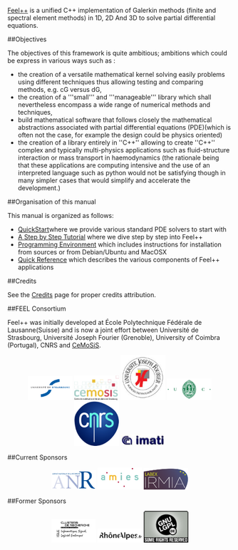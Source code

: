 [Feel++](www.feelpp.org) is a unified C++ implementation of Galerkin methods (finite and
spectral element methods) in 1D, 2D And 3D to solve partial
differential equations.   

##Objectives

The objectives of this framework is quite ambitious; ambitions which
could be express in various ways such as :   
- the creation of a versatile mathematical kernel solving easily
  problems using different techniques thus allowing testing and
  comparing methods, e.g. cG versus dG,   
- the creation of a '''small''' and '''manageable''' library which
  shall nevertheless encompass a wide range of numerical methods and
  techniques,   
- build mathematical software that follows closely the mathematical
 abstractions associated with partial differential equations
 (PDE)(which is often not the case, for example the design
 could be physics oriented)  
- the creation of a library entirely in ''C++'' allowing to create
 ''C++'' complex and typically multi-physics applications such as
 fluid-structure interaction or mass transport in
 haemodynamics (the rationale being that these applications
 are computing intensive and the use of an interpreted language such
 as python would not be satisfying though in many simpler cases that
 would simplify and accelerate the development.)   
 
##Organisation of this manual

This manual is organized as follows:   
- [QuickStart](http://www.feelpp.org/docs/master/GettingStarted.html)where we provide various standard PDE solvers to start
  with   
-  [A Step by Step Tutorial](http://www.feelpp.org/docs/master/Tutorial.html) where we dive step by step into Feel++   
-  [Programming Environment](http://www.feelpp.org/docs/master/ProgEnv.html) which includes instructions for installation from sources or
  from Debian/Ubuntu and MacOSX   
-  [Quick Reference](http://www.feelpp.org/docs/master/QuickRef.html) which describes the various components of Feel++ applications   

##Credits

See the [Credits](http://www.feelpp.org/docs/master/Credits.html) page for proper credits attribution.   

##FEEL Consortium

Feel++ was initially developed at École Polytechnique Fédérale de
Lausanne(Suisse) and is now a joint effort between Université de
Strasbourg, Université Joseph Fourier (Grenoble), University of
Coimbra (Portugal), CNRS and [CeMoSiS](http://www.cemosis.fr/).   

<center>
<tr>
  <td><a href="http://www.unistra.fr/"><img alt="UDS" src="pngs/logos/logo_uds.png" width="100"/></a></td>
  <td><a href="http://www.cemosis.fr/"><img alt="CeMoSiS" src="pngs/logos/logo_cemosis.png" width="100"/></a></td>
  <td><a href="http://www.ujf-grenoble.fr/"><img alt="UJF" src="pngs/logos/logo_ujf.jpg" width="100"/></a></td>
  <td><a href="http://www.uc.pt/"><img alt="UC" src="pngs/logos/logo_uc.png" width="100"/></a></td>
  <td><a href="http://www.cnrs.fr/"><img alt="CNRS" src="pngs/logos/logo_cnrs.png" width="100"/></a></td>
  <td><a href="http://www.imati.cnr.it/"><img alt="IMATI" src="pngs/logos/logo_imati.jpg" width="100"/></a></td>
</tr>
</center>

    
 

##Current Sponsors

<center>
<tr>
<td><a href="http://www.agence-nationale-recherche.fr/"><img alt="ANR" src="pngs/logos/logo_anr.png" width="100"/></a></td>
<td><a href="http://agence-maths-entreprises.fr/"><img alt="AMIES" src="pngs/logos/logo_amies.png" width="100"/></a></td>
<td><a href="http://labex-irmia.u-strasbg.fr/"><img alt="Labex IRMIA" src="pngs/logos/logoIRMIA.png" width="100"/></a></td>
</tr>
</center>


##Former Sponsors

<center>
<tr>
<td><a href="http://cluster-isle.grenoble-inp.fr/ "><img alt="ISLE" src="pngs/logos/logo_isle.jpeg" width="100"/></a></td>
<td><a href="http://www.rhonealpes.fr/ "><img alt="RA" src="pngs/logos/logo_ra.png" width="100"/></a></td>
<td><a href="http://www.gnu.org/licenses/lgpl-2.1.html "><img alt="RA" src="pngs/logos/cc-LGPL-a.png" width="100"/></a></td>
</tr>
</center>
